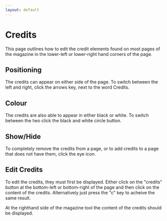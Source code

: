```yaml
---
layout: default
---
```


# Credits

This page outlines how to edit the credit elements found on most pages of the magazine in the lower-left or lower-right hand corners of the page.

## Positioning
<!-- [[TOC]] -->
The credits can appear on either side of the page. To switch between the left and right, click the arrows key, next to the word Credits.

## Colour

The credits are also able to appear in either black or white. To switch between the two click the black and white circle button. 

## Show/Hide

To completely remove the credits from a page, or to add credits to a page that does not have them, click the eye icon.

## Edit Credits

To edit the credits, they must first be displayed. Either click on the "credits" button at the bottom-left or bottom-right of the page and then click on the content of the credits. Alternatively just press the "c" key to acheive the same result.

At the righthand side of the magazine tool the content of the credits should be displayed.